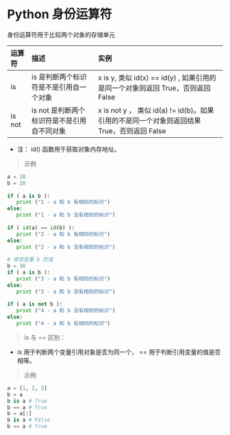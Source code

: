 
&emsp;
# Python 身份运算符
身份运算符用于比较两个对象的存储单元

运算符|	描述	|实例
|:--|:--|:--|
is	|is 是判断两个标识符是不是引用自一个对象	|x is y, 类似 id(x) == id(y) , 如果引用的是同一个对象则返回 True，否则返回 False
is not	|is not 是判断两个标识符是不是引用自不同对象	|x is not y ， 类似 id(a) != id(b)。如果引用的不是同一个对象则返回结果 True，否则返回 False


- 注： id() 函数用于获取对象内存地址。


>示例
```python
a = 20
b = 20
 
if ( a is b ):
   print ("1 - a 和 b 有相同的标识")
else:
   print ("1 - a 和 b 没有相同的标识")
 
if ( id(a) == id(b) ):
   print ("2 - a 和 b 有相同的标识")
else:
   print ("2 - a 和 b 没有相同的标识")
 
# 修改变量 b 的值
b = 30
if ( a is b ):
   print ("3 - a 和 b 有相同的标识")
else:
   print ("3 - a 和 b 没有相同的标识")
 
if ( a is not b ):
   print ("4 - a 和 b 没有相同的标识")
else:
   print ("4 - a 和 b 有相同的标识")
```


>is 与 == 区别：
- is 用于判断两个变量引用对象是否为同一个， == 用于判断引用变量的值是否相等。
>示例
```python
a = [1, 2, 3]
b = a
b is a # True
b == a # True
b = a[:]
b is a # False
b == a # True
```


